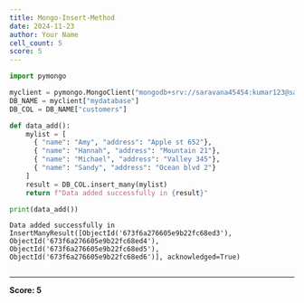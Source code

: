 ```yaml
---
title: Mongo-Insert-Method
date: 2024-11-23
author: Your Name
cell_count: 5
score: 5
---
```


```python
import pymongo
```


```python
myclient = pymongo.MongoClient("mongodb+srv://saravana45454:kumar123@saravana.kg1trkw.mongodb.net")
DB_NAME = myclient["mydatabase"]
DB_COL = DB_NAME["customers"]
```


```python
def data_add():
    mylist = [
      { "name": "Amy", "address": "Apple st 652"},
      { "name": "Hannah", "address": "Mountain 21"},
      { "name": "Michael", "address": "Valley 345"},
      { "name": "Sandy", "address": "Ocean blvd 2"}
    ]
    result = DB_COL.insert_many(mylist)
    return f"Data added successfully in {result}"
```


```python
print(data_add())
```

    Data added successfully in InsertManyResult([ObjectId('673f6a276605e9b22fc68ed3'), ObjectId('673f6a276605e9b22fc68ed4'), ObjectId('673f6a276605e9b22fc68ed5'), ObjectId('673f6a276605e9b22fc68ed6')], acknowledged=True)



```python

```


---
**Score: 5**
